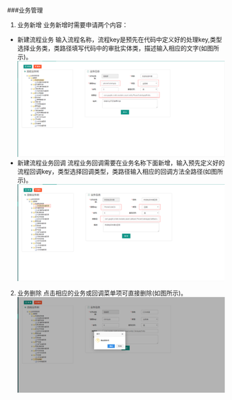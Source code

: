 ###业务管理
1. 业务新增
业务新增时需要申请两个内容：
 + 新建流程业务
 输入流程名称，流程key是预先在代码中定义好的处理key,类型选择业务类，类路径填写代码中的审批实体类，描述输入相应的文字(如图所示)。
 ![](/assets/业务新增.png)
 + 新建流程业务回调
 流程业务回调需要在业务名称下面新增，输入预先定义好的流程回调key，类型选择回调类型，类路径输入相应的回调方法全路径(如图所示)。
 ![](/assets/业务回调新增.png)
2. 业务删除
点击相应的业务或回调菜单项可直接删除(如图所示)。 
![](/assets/业务删除.png)